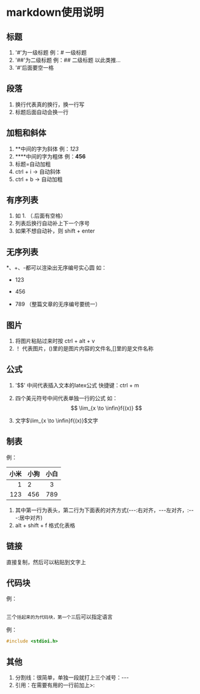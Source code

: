 # markdown使用说明

## 标题

1. '#'为一级标题
    例：# 一级标题
2. '##'为二级标题
    例：## 二级标题
    以此类推...
3. '#'后面要空一格

## 段落

1. 换行代表真的换行，换一行写
2. 标题后面自动会换一行

## 加粗和斜体

1. **中间的字为斜体
   例：*123*
2. ****中间的字为粗体
   例：**456**
3. 标题=自动加粗
4. ctrl + i -> 自动斜体
5. ctrl + b -> 自动加粗

## 有序列表

1. 如 1. （.后面有空格）
2. 列表后换行自动补上下一个序号
3. 如果不想自动补，则 shift + enter

## 无序列表

*、+、-都可以渲染出无序编号实心圆
如：

- 123
+ 456
* 789
（整篇文章的无序编号要统一）

## 图片

1. 将图片粘贴过来时按 ctrl + alt + v
2. ！[]() 代表图片，()里的是图片内容的文件名,[]里的是文件名称

## 公式

1. '$$' 中间代表插入文本的latex公式
    快捷键：ctrl + m
2. 四个美元符号中间代表单独一行的公式
如：
$$
\lim_{x \to \infin}f{(x)}
$$

3. 文字$\lim_{x \to \infin}f{(x)}$文字

## 制表

例：

| 小米 | 小狗 | 小白  |
| ---: | --- | :---: |
|    1 | 2    |   3   |
|  123 | 456  |  789  |

1. 其中第一行为表头，第二行为下面表的对齐方式(---:右对齐，---左对齐，:---:居中对齐)
2. alt + shift + f 格式化表格


## 链接

直接复制，然后可以粘贴到文字上

## 代码块

例：
```c

```
三个`括起来的为代码块，第一个三`后可以指定语言

例：
```c
#include <stdioi.h>
```

## 其他

1. 分割线：很简单，单独一段就打上三个减号：---
2. 引用：在需要有用的一行前加上>:

